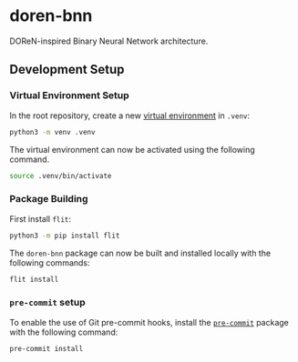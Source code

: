 # doren-bnn
DOReN-inspired Binary Neural Network architecture.

## Development Setup

### Virtual Environment Setup

In the root repository, create a new [virtual environment](https://docs.python.org/3/library/venv.html) in `.venv`:

```bash
python3 -m venv .venv
```

The virtual environment can now be activated using the following command.

```bash
source .venv/bin/activate
```

### Package Building

First install `flit`:

```bash
python3 -m pip install flit
```

The `doren-bnn` package can now be built and installed locally with the following commands:

```bash
flit install
```

### `pre-commit` setup

To enable the use of Git pre-commit hooks, install the [`pre-commit`](https://pre-commit.com/) package with the following command:

```bash
pre-commit install
```
